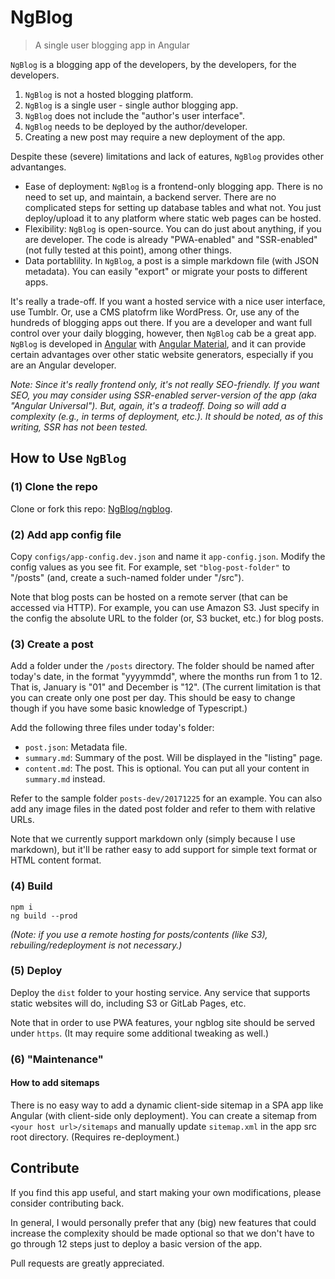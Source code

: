# NgBlog
> A single user blogging app in Angular

`NgBlog` is a blogging app of the developers, by the developers, for the developers.

1. `NgBlog` is not a hosted blogging platform.
1. `NgBlog` is a single user - single author blogging app.
1. `NgBlog` does not include the "author's user interface".
1. `NgBlog` needs to be deployed by the author/developer.
1. Creating a new post may require a new deployment of the app.

Despite these (severe) limitations and lack of eatures, `NgBlog` provides other advantanges.

* Ease of deployment: `NgBlog` is a frontend-only blogging app. There is no need to set up, and maintain, a backend server. There are no complicated steps for setting up database tables and what not. You just deploy/upload it to any platform where static web pages can be hosted.
* Flexibility: `NgBlog` is open-source. You can do just about anything, if you are developer. The code is already "PWA-enabled" and "SSR-enabled" (not fully tested at this point), among other things.
* Data portablility. In `NgBlog`, a post is a simple markdown file (with JSON metadata). You can easily "export" or migrate your posts to different apps.


It's really a trade-off. If you want a hosted service with a nice user interface, use Tumblr. Or, use a CMS platofrm like WordPress. Or, use any of the hundreds of blogging apps out there.
If you are a developer and want full control over your daily blogging, however, then `NgBlog` cab be a great app.
`NgBlog` is developed in 
[Angular](https://gitlab.com/angulartutor) with 
[Angular Material](https://gitlab.com/angularmaterial/setup),
and it can provide certain advantages over other static website generators, especially if you are an Angular developer.

_Note: Since it's really frontend only, it's not really SEO-friendly. If you want SEO, you may consider using SSR-enabled server-version of the app (aka "Angular Universal"). But, again, it's a tradeoff. Doing so will add a complexity (e.g., in terms of deployment, etc.). It should be noted, as of this writing, SSR has not been tested._


## How to Use `NgBlog`

### (1) Clone the repo

Clone or fork this repo: [NgBlog/ngblog](https://gitlab.com/ngblog/ngblog).


### (2) Add app config file

Copy `configs/app-config.dev.json` and name it `app-config.json`.
Modify the config values as you see fit.
For example, set `"blog-post-folder"` to "/posts"
(and, create a such-named folder under "/src").

Note that blog posts can be hosted on a remote server (that can be accessed via HTTP). For example, you can use Amazon S3. 
Just specify in the config the absolute URL to the folder (or, S3 bucket, etc.) for blog posts.


### (3) Create a post

Add a folder under the `/posts` directory.
The folder should be named after today's date, in the format "yyyymmdd",
where the months run from 1 to 12. 
That is, January is "01" and December is "12".
(The current limitation is that you can create only one post per day.
This should be easy to change though if you have some basic knowledge of Typescript.)

Add the following three files under today's folder:

* `post.json`: Metadata file.
* `summary.md`: Summary of the post. Will be displayed in the "listing" page.
* `content.md`: The post. This is optional. You can put all your content in `summary.md` instead.

Refer to the sample folder `posts-dev/20171225` for an example.
You can also add any image files in the dated post folder
and refer to them with relative URLs.

Note that we currently support markdown only (simply because I use markdown),
but it'll be rather easy to add support for simple text format or HTML content format.


### (4) Build

    npm i
    ng build --prod

_(Note: if you use a remote hosting for posts/contents (like S3), rebuiling/redeployment is not necessary.)_


### (5) Deploy

Deploy the `dist` folder to your hosting service. Any service that supports static websites will do,
including S3 or GitLab Pages, etc.

Note that in order to use PWA features, your ngblog site should be served under `https`. (It may require some additional tweaking as well.)


### (6) "Maintenance"

#### How to add sitemaps

There is no easy way to add a dynamic client-side sitemap
in a SPA app like Angular (with client-side only deployment).
You can create a sitemap from `<your host url>/sitemaps`
and manually update `sitemap.xml` in the app src root directory.
(Requires re-deployment.)




## Contribute

If you find this app useful, and start making your own modifications,
please consider contributing back.

In general, I would personally prefer that any (big) new features that could increase the complexity
should be made optional so that we don't have to go through 12 steps just to deploy a basic version of the app.

Pull requests are greatly appreciated.



